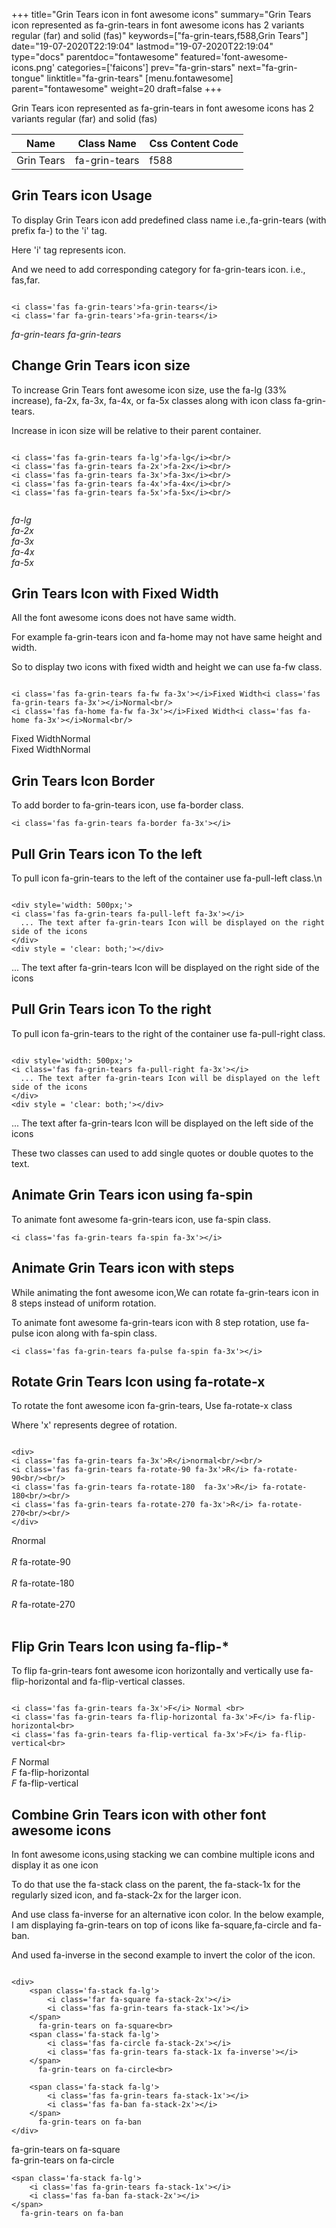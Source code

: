 +++
title="Grin Tears icon in font awesome icons"
summary="Grin Tears icon represented as fa-grin-tears in font awesome icons has 2 variants regular (far) and solid (fas)"
keywords=["fa-grin-tears,f588,Grin Tears"]
date="19-07-2020T22:19:04"
lastmod="19-07-2020T22:19:04"
type="docs"
parentdoc="fontawesome"
featured='font-awesome-icons.png'
categories=['faicons']
prev="fa-grin-stars"
next="fa-grin-tongue"
linktitle="fa-grin-tears"
[menu.fontawesome]
parent="fontawesome"
weight=20
draft=false
+++


Grin Tears icon represented as fa-grin-tears in font awesome icons has 2 variants regular (far) and solid (fas)

<div class='table-responsive'><table class='table'><thead><tr><th>Name</th><th>Class Name</th><th>Css Content Code</th></tr></thead><tbody><tr><td>Grin Tears</td><td>fa-grin-tears</td><td>f588</td></tr></tbody></table></div>



## Grin Tears icon Usage

To display Grin Tears icon add predefined class name i.e.,fa-grin-tears (with prefix fa-) to the 'i' tag.

Here 'i' tag represents icon.

And we need to add corresponding category for fa-grin-tears icon. i.e., fas,far.


```

<i class='fas fa-grin-tears'>fa-grin-tears</i>
<i class='far fa-grin-tears'>fa-grin-tears</i>
```

<i class='fas fa-grin-tears'>fa-grin-tears</i>
<i class='far fa-grin-tears'>fa-grin-tears</i>




## Change Grin Tears icon size
To increase Grin Tears font awesome icon size, use the fa-lg (33% increase), fa-2x, fa-3x, fa-4x, or fa-5x classes along with icon class fa-grin-tears.

Increase in icon size will be relative to their parent container. 

```

<i class='fas fa-grin-tears fa-lg'>fa-lg</i><br/>
<i class='fas fa-grin-tears fa-2x'>fa-2x</i><br/>
<i class='fas fa-grin-tears fa-3x'>fa-3x</i><br/>
<i class='fas fa-grin-tears fa-4x'>fa-4x</i><br/>
<i class='fas fa-grin-tears fa-5x'>fa-5x</i><br/>
            
```

<i class='fas fa-grin-tears fa-lg'>fa-lg</i><br/>
<i class='fas fa-grin-tears fa-2x'>fa-2x</i><br/>
<i class='fas fa-grin-tears fa-3x'>fa-3x</i><br/>
<i class='fas fa-grin-tears fa-4x'>fa-4x</i><br/>
<i class='fas fa-grin-tears fa-5x'>fa-5x</i><br/>
            



## Grin Tears Icon with Fixed Width 

All the font awesome icons does not have same width.

For example fa-grin-tears icon and fa-home may not have same height and width.

So to display two icons with fixed width and height we can use fa-fw class.


```

<i class='fas fa-grin-tears fa-fw fa-3x'></i>Fixed Width<i class='fas fa-grin-tears fa-3x'></i>Normal<br/>
<i class='fas fa-home fa-fw fa-3x'></i>Fixed Width<i class='fas fa-home fa-3x'></i>Normal<br/>
```

<i class='fas fa-grin-tears fa-fw fa-3x'></i>Fixed Width<i class='fas fa-grin-tears fa-3x'></i>Normal<br/>
<i class='fas fa-home fa-fw fa-3x'></i>Fixed Width<i class='fas fa-home fa-3x'></i>Normal<br/>



## Grin Tears Icon Border 

To add border to fa-grin-tears icon, use fa-border class.


```
<i class='fas fa-grin-tears fa-border fa-3x'></i>

```
<i class='fas fa-grin-tears fa-border fa-3x'></i>





## Pull Grin Tears icon To the left

To pull icon fa-grin-tears to the left of the container use fa-pull-left class.\n

```

<div style='width: 500px;'>
<i class='fas fa-grin-tears fa-pull-left fa-3x'></i>
  ... The text after fa-grin-tears Icon will be displayed on the right side of the icons
</div>
<div style = 'clear: both;'></div>
```

<div style='width: 500px;'>
<i class='fas fa-grin-tears fa-pull-left fa-3x'></i>
  ... The text after fa-grin-tears Icon will be displayed on the right side of the icons
</div>
<div style = 'clear: both;'></div>




## Pull Grin Tears icon To the right
To pull icon fa-grin-tears to the right of the container use fa-pull-right class.

```

<div style='width: 500px;'>
<i class='fas fa-grin-tears fa-pull-right fa-3x'></i>
  ... The text after fa-grin-tears Icon will be displayed on the left side of the icons
</div>
<div style = 'clear: both;'></div>
```

<div style='width: 500px;'>
<i class='fas fa-grin-tears fa-pull-right fa-3x'></i>
  ... The text after fa-grin-tears Icon will be displayed on the left side of the icons
</div>
<div style = 'clear: both;'></div>

These two classes can used to add single quotes or double quotes to the text.


## Animate Grin Tears icon using fa-spin
To animate font awesome fa-grin-tears icon, use fa-spin class.

```
<i class='fas fa-grin-tears fa-spin fa-3x'></i>
```
<i class='fas fa-grin-tears fa-spin fa-3x'></i>




## Animate Grin Tears icon with steps
While animating the font awesome icon,We can rotate fa-grin-tears icon in 8 steps instead of uniform rotation.

To animate font awesome fa-grin-tears icon with 8 step rotation, use fa-pulse icon along with fa-spin class.


```
<i class='fas fa-grin-tears fa-pulse fa-spin fa-3x'></i>

```
<i class='fas fa-grin-tears fa-pulse fa-spin fa-3x'></i>





## Rotate Grin Tears Icon using fa-rotate-x
To rotate the font awesome icon fa-grin-tears, Use fa-rotate-x class

Where 'x' represents degree of rotation.


```

<div>
<i class='fas fa-grin-tears fa-3x'>R</i>normal<br/><br/>
<i class='fas fa-grin-tears fa-rotate-90 fa-3x'>R</i> fa-rotate-90<br/><br/> 
<i class='fas fa-grin-tears fa-rotate-180  fa-3x'>R</i> fa-rotate-180<br/><br/> 
<i class='fas fa-grin-tears fa-rotate-270 fa-3x'>R</i> fa-rotate-270<br/><br/>
</div>
```

<div>
<i class='fas fa-grin-tears fa-3x'>R</i>normal<br/><br/>
<i class='fas fa-grin-tears fa-rotate-90 fa-3x'>R</i> fa-rotate-90<br/><br/> 
<i class='fas fa-grin-tears fa-rotate-180  fa-3x'>R</i> fa-rotate-180<br/><br/> 
<i class='fas fa-grin-tears fa-rotate-270 fa-3x'>R</i> fa-rotate-270<br/><br/>
</div>




## Flip Grin Tears Icon using fa-flip-*
To flip fa-grin-tears font awesome icon horizontally and vertically use fa-flip-horizontal and fa-flip-vertical classes. 

```

<i class='fas fa-grin-tears fa-3x'>F</i> Normal <br>
<i class='fas fa-grin-tears fa-flip-horizontal fa-3x'>F</i> fa-flip-horizontal<br>
<i class='fas fa-grin-tears fa-flip-vertical fa-3x'>F</i> fa-flip-vertical<br>
```

<i class='fas fa-grin-tears fa-3x'>F</i> Normal <br>
<i class='fas fa-grin-tears fa-flip-horizontal fa-3x'>F</i> fa-flip-horizontal<br>
<i class='fas fa-grin-tears fa-flip-vertical fa-3x'>F</i> fa-flip-vertical<br>




## Combine Grin Tears icon with other font awesome icons
In font awesome icons,using stacking we can combine multiple icons and display it as one icon 

To do that use the fa-stack class on the parent, the fa-stack-1x for the regularly sized icon, and fa-stack-2x for the larger icon.

And use class fa-inverse for an alternative icon color. 
In the below example, I am displaying fa-grin-tears on top of icons like fa-square,fa-circle and fa-ban.

And used fa-inverse in the second example to invert the color of the icon.

```

<div>
    <span class='fa-stack fa-lg'>
        <i class='far fa-square fa-stack-2x'></i>
        <i class='fas fa-grin-tears fa-stack-1x'></i>
    </span>
      fa-grin-tears on fa-square<br>
    <span class='fa-stack fa-lg'>
        <i class='fas fa-circle fa-stack-2x'></i>
        <i class='fas fa-grin-tears fa-stack-1x fa-inverse'></i>
    </span>
      fa-grin-tears on fa-circle<br>

    <span class='fa-stack fa-lg'>
        <i class='fas fa-grin-tears fa-stack-1x'></i>
        <i class='fas fa-ban fa-stack-2x'></i>
    </span>
      fa-grin-tears on fa-ban
</div>
```

<div>
    <span class='fa-stack fa-lg'>
        <i class='far fa-square fa-stack-2x'></i>
        <i class='fas fa-grin-tears fa-stack-1x'></i>
    </span>
      fa-grin-tears on fa-square<br>
    <span class='fa-stack fa-lg'>
        <i class='fas fa-circle fa-stack-2x'></i>
        <i class='fas fa-grin-tears fa-stack-1x fa-inverse'></i>
    </span>
      fa-grin-tears on fa-circle<br>

    <span class='fa-stack fa-lg'>
        <i class='fas fa-grin-tears fa-stack-1x'></i>
        <i class='fas fa-ban fa-stack-2x'></i>
    </span>
      fa-grin-tears on fa-ban
</div>






